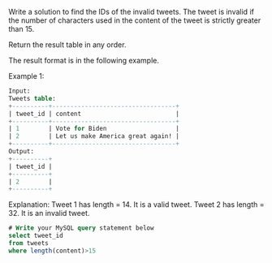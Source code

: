 Write a solution to find the IDs of the invalid tweets. The tweet is invalid if the number of characters used in the content of the tweet is strictly greater than 15.

Return the result table in any order.

The result format is in the following example.

Example 1:
```sql
Input: 
Tweets table:
+----------+----------------------------------+
| tweet_id | content                          |
+----------+----------------------------------+
| 1        | Vote for Biden                   |
| 2        | Let us make America great again! |
+----------+----------------------------------+
Output: 
+----------+
| tweet_id |
+----------+
| 2        |
+----------+
```
Explanation: 
Tweet 1 has length = 14. It is a valid tweet.
Tweet 2 has length = 32. It is an invalid tweet.

```sql
# Write your MySQL query statement below
select tweet_id
from tweets
where length(content)>15
```
